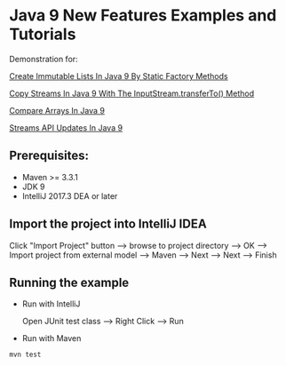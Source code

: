 # Java 9 New Features Examples and Tutorials

Demonstration for:

[Create Immutable Lists In Java 9 By Static Factory Methods](https://howtoprogram.xyz/2017/09/24/java-9-create-immutable-lists-static-factory-method/)

[Copy Streams In Java 9 With The InputStream.transferTo() Method](https://howtoprogram.xyz/2017/10/01/java-9-inputstream-transferto-copy-streams/)

[Compare Arrays In Java 9](https://howtoprogram.xyz/2017/10/14/java-9-compare-arrays/)

[Streams API Updates In Java 9](https://howtoprogram.xyz/2017/10/12/java-9-streams-api-updates/)

## Prerequisites:
* Maven >= 3.3.1
* JDK 9
* IntelliJ 2017.3 DEA or later 

## Import the project into IntelliJ IDEA
Click "Import Project" button --> browse to project directory --> OK --> Import project from external model --> Maven --> Next --> Next --> Finish

## Running the example
* Run with IntelliJ
  
  Open JUnit test class --> Right Click --> Run
  
* Run with Maven

`mvn test`





